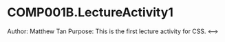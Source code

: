 # COMP001B.LectureActivity1
<!-->
Author: Matthew Tan
Purpose: This is the first lecture activity for CSS.
<-->
